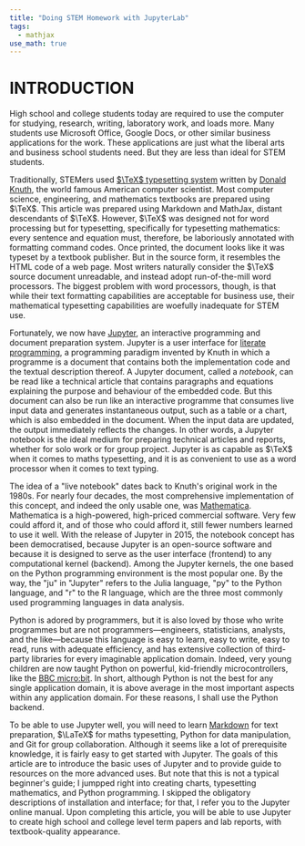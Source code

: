 ```yaml
---
title: "Doing STEM Homework with JupyterLab"
tags:
  - mathjax
use_math: true
---
```


# INTRODUCTION

High school and college students today are required to use the computer for studying, research, writing, laboratory work, and loads more. Many students use Microsoft Office, Google Docs, or other similar business applications for the work. These applications are just what the liberal arts and business school students need. But they are less than ideal for STEM students.

Traditionally, STEMers used [$\TeX$ typesetting system](https://en.wikipedia.org/wiki/TeX) written by [Donald Knuth](https://en.wikipedia.org/wiki/Donald_Knuth), the world famous American computer scientist. Most computer science, engineering, and mathematics textbooks are prepared using $\TeX$. This article was prepared using Markdown and MathJax, distant descendants of $\TeX$. However, $\TeX$ was designed not for word processing but for typesetting, specifically for typesetting mathematics: every sentence and equation must, therefore, be laboriously annotated with formatting command codes. Once printed, the document looks like it was typeset by a textbook publisher. But in the source form, it resembles the HTML code of a web page. Most writers naturally consider the $\TeX$ source document unreadable, and instead adopt run-of-the-mill word processors. The biggest problem with word processors, though, is that while their text formatting capabilities are acceptable for business use, their mathematical typesetting capabilities are woefully inadequate for STEM use.

Fortunately, we now have [Jupyter](https://jupyter.org/), an interactive programming and document preparation system. Jupyter is a user interface for [literate programming](https://en.wikipedia.org/wiki/Literate_programming), a programming paradigm invented by Knuth in which a programme is a document that contains both the implementation code and the textual description thereof. A Jupyter document, called a *notebook*, can be read like a technical article that contains paragraphs and equations explaining the purpose and behaviour of the embedded code. But this document can also be run like an interactive programme that consumes live input data and generates instantaneous output, such as a table or a chart, which is also embedded in the document. When the input data are updated, the output immediately reflects the changes. In other words, a Jupyter notebook is the ideal medium for preparing technical articles and reports, whether for solo work or for group project. Jupyter is as capable as $\TeX$ when it comes to maths typesetting, and it is as convenient to use as a word processor when it comes to text typing.

The idea of a "live notebook" dates back to Knuth's original work in the 1980s. For nearly four decades, the most comprehensive implementation of this concept, and indeed the only usable one, was [Mathematica](https://www.wolfram.com/mathematica/). Mathematica is a high-powered, high-priced commercial software. Very few could afford it, and of those who could afford it, still fewer numbers learned to use it well. With the release of Jupyter in 2015, the notebook concept has been democratised, because Jupyter is an open-source software and because it is designed to serve as the user interface (frontend) to any computational kernel (backend). Among the Jupyter kernels, the one based on the Python programming environment is the most popular one. By the way, the "ju" in "Jupyter" refers to the Julia language, "py" to the Python language, and "r" to the R language, which are the three most commonly used programming languages in data analysis.

Python is adored by programmers, but it is also loved by those who write programmes but are not programmers—engineers, statisticians, analysts, and the like—because this language is easy to learn, easy to write, easy to read, runs with adequate efficiency, and has extensive collection of third-party libraries for every imaginable application domain. Indeed, very young children are now taught Python on powerful, kid-friendly microcontrollers, like the [BBC micro:bit](https://microbit.org/code/#python). In short, although Python is not the best for any single application domain, it is above average in the most important aspects within any application domain. For these reasons, I shall use the Python backend.

To be able to use Jupyter well, you will need to learn [Markdown](https://www.markdownguide.org/) for text preparation, $\LaTeX$ for maths typesetting, Python for data manipulation, and Git for group collaboration. Although it seems like a lot of prerequisite knowledge, it is fairly easy to get started with Jupyter. The goals of this article are to introduce the basic uses of Jupyter and to provide guide to resources on the more advanced uses. But note that this is not a typical beginner's guide; I jumpped right into creating charts, typesetting mathematics, and Python programming. I skipped the obligatory descriptions of installation and interface; for that, I refer you to the Jupyter online manual. Upon completing this article, you will be able to use Jupyter to create high school and college level term papers and lab reports, with textbook-quality appearance.


